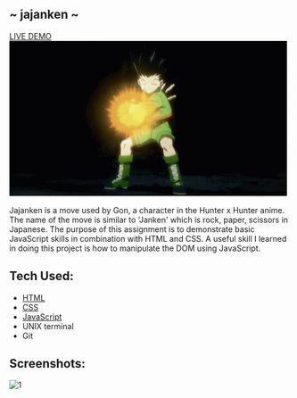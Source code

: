## ~ jajanken ~
[LIVE DEMO](brandonngithub.github.io/jajanken/)
<br>
![](images/jajanken.gif)
<p>Jajanken is a move used by Gon, a character in the Hunter x Hunter anime. The name of the move is similar to 'Janken' which is rock, paper, scissors in Japanese. The purpose of this assignment is to demonstrate basic JavaScript skills in combination with HTML and CSS. A useful skill I learned in doing this project is how to manipulate the DOM using JavaScript.</p>

## Tech Used:
- [HTML](https://developer.mozilla.org/en-US/docs/Web/HTML)
- [CSS](https://developer.mozilla.org/en-US/docs/Web/CSS)
- [JavaScript](https://developer.mozilla.org/en-US/docs/Web/JavaScript)
- UNIX terminal
- Git

## Screenshots:
<img width="1440" alt="1" src="https://user-images.githubusercontent.com/91623674/201556939-d310531d-9219-436a-af34-458308c49fab.png">
